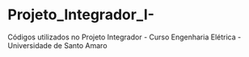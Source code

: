 # Projeto_Integrador_I-
Códigos utilizados no Projeto Integrador - Curso Engenharia Elétrica - Universidade de Santo Amaro
